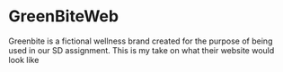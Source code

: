 # GreenBiteWeb
Greenbite is a fictional wellness brand created for the purpose of being used in our SD assignment. This is my take on what their website would look like
